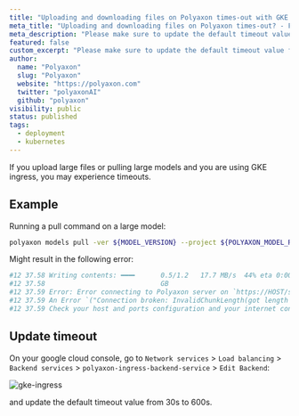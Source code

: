 ```yaml
---
title: "Uploading and downloading files on Polyaxon times-out with GKE ingress?"
meta_title: "Uploading and downloading files on Polyaxon times-out? - FAQ"
meta_description: "Please make sure to update the default timeout value from 30s to 600s."
featured: false
custom_excerpt: "Please make sure to update the default timeout value from 30s to 600s."
author:
  name: "Polyaxon"
  slug: "Polyaxon"
  website: "https://polyaxon.com"
  twitter: "polyaxonAI"
  github: "polyaxon"
visibility: public
status: published
tags:
  - deployment
  - kubernetes
---
```


If you upload large files or pulling large models and you are using GKE ingress, you may experience timeouts.

## Example

Running a pull command on a large model:

```bash
polyaxon models pull -ver ${MODEL_VERSION} --project ${POLYAXON_MODEL_REPOSITORY} --path .
```

Might result in the following error:

```bash
#12 37.58 Writing contents: ━━━╸      0.5/1.2   17.7 MB/s  44% eta 0:00:39 elapsed 0:00:30
#12 37.58                             GB
#12 37.59 Error: Error connecting to Polyaxon server on `https://HOST/streams/v1/polyaxon/ORG/PROJECT/runs/ggfgg4335716440d858f6499edc4139f/artifacts`.
#12 37.59 An Error `("Connection broken: InvalidChunkLength(got length b'', 0 bytes read)", InvalidChunkLength(got length b'', 0 bytes read))` occurred.
#12 37.59 Check your host and ports configuration and your internet connection.
```
## Update timeout

On your google cloud console, go to `Network services` > `Load balancing` > `Backend services` > `polyaxon-ingress-backend-service` > `Edit Backend`:

![gke-ingress](../../content/images/faq/gke-ingress.png)

and update the default timeout value from 30s to 600s.
